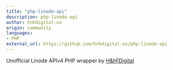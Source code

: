 ```yaml
---
title: "php-linode-api"
description: php-linode-api
author: hnhdigital-os
origin: community
languages:
- PHP
external_url: https://github.com/hnhdigital-os/php-linode-api
---
```

Unofficial Linode APIv4 PHP wrapper by [H&H|Digital](https://github.com/hnhdigital-os)
